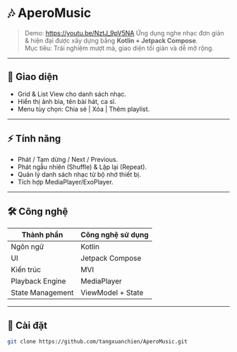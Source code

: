 # 🎶 AperoMusic

> Demo: https://youtu.be/NztJ_9pV5NA
> Ứng dụng nghe nhạc đơn giản & hiện đại được xây dựng bằng **Kotlin + Jetpack Compose**.  
> Mục tiêu: Trải nghiệm mượt mà, giao diện tối giản và dễ mở rộng.

---

## 📱 Giao diện
- Grid & List View cho danh sách nhạc.  
- Hiển thị ảnh bìa, tên bài hát, ca sĩ.  
- Menu tùy chọn: Chia sẻ | Xóa | Thêm playlist.  

---

## ⚡ Tính năng
- Phát / Tạm dừng / Next / Previous.  
- Phát ngẫu nhiên (Shuffle) & Lặp lại (Repeat).  
- Quản lý danh sách nhạc từ bộ nhớ thiết bị.  
- Tích hợp MediaPlayer/ExoPlayer.  

---

## 🛠 Công nghệ
| Thành phần         | Công nghệ sử dụng |
|--------------------|-------------------|
| Ngôn ngữ           | Kotlin            |
| UI                 | Jetpack Compose   |
| Kiến trúc          | MVI              |
| Playback Engine    | MediaPlayer |
| State Management   | ViewModel + State |

---

## 🚀 Cài đặt
```bash
git clone https://github.com/tangxuanchien/AperoMusic.git
